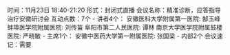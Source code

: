 时间：11月23日 18:40-21:20
形式：封闭式直播
会议名称：精准诊断，应答指导治疗安徽研讨会
互动点数：7个
               - 讲者4个： 安徽医科大学附属第一医院: 郜玉峰
                                  蚌埠医学院附属医院: 刘传苗
                                  阜阳市第二人民医院: 谭林
                                  南京大学医学院附属鼓楼医院: 严晓敏
                 - 主席1个： 安徽中医药大学第一附属医院: 张国梁
               - 内部2个
会议速记：需要